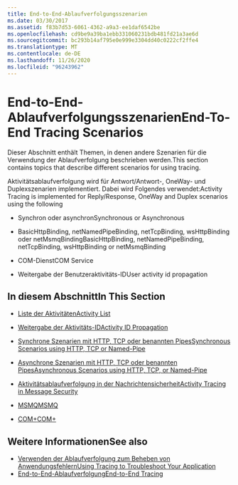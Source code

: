 ```yaml
---
title: End-to-End-Ablaufverfolgungsszenarien
ms.date: 03/30/2017
ms.assetid: f83b7d53-6061-4362-a9a3-ee1daf6542be
ms.openlocfilehash: cd9be9a39ba1ebb331060231bdb481fd21a3ae6d
ms.sourcegitcommit: bc293b14af795e0e999e3304dd40c0222cf2ffe4
ms.translationtype: MT
ms.contentlocale: de-DE
ms.lasthandoff: 11/26/2020
ms.locfileid: "96243962"
---
```

# <a name="end-to-end-tracing-scenarios"></a><span data-ttu-id="dbcf2-102">End-to-End-Ablaufverfolgungsszenarien</span><span class="sxs-lookup"><span data-stu-id="dbcf2-102">End-To-End Tracing Scenarios</span></span>

<span data-ttu-id="dbcf2-103">Dieser Abschnitt enthält Themen, in denen andere Szenarien für die Verwendung der Ablaufverfolgung beschrieben werden.</span><span class="sxs-lookup"><span data-stu-id="dbcf2-103">This section contains topics that describe different scenarios for using tracing.</span></span>  
  
 <span data-ttu-id="dbcf2-104">Aktivitätsablaufverfolgung wird für Antwort/Antwort-, OneWay- und Duplexszenarien implementiert. Dabei wird Folgendes verwendet:</span><span class="sxs-lookup"><span data-stu-id="dbcf2-104">Activity Tracing is implemented for Reply/Response, OneWay and Duplex scenarios using the following</span></span>  
  
- <span data-ttu-id="dbcf2-105">Synchron oder asynchron</span><span class="sxs-lookup"><span data-stu-id="dbcf2-105">Synchronous or Asynchronous</span></span>  
  
- <span data-ttu-id="dbcf2-106">BasicHttpBinding, netNamedPipeBinding, netTcpBinding, wsHttpBinding oder netMsmqBinding</span><span class="sxs-lookup"><span data-stu-id="dbcf2-106">BasicHttpBinding, netNamedPipeBinding, netTcpBinding, wsHttpBinding or netMsmqBinding</span></span>  
  
- <span data-ttu-id="dbcf2-107">COM-Dienst</span><span class="sxs-lookup"><span data-stu-id="dbcf2-107">COM Service</span></span>  
  
- <span data-ttu-id="dbcf2-108">Weitergabe der Benutzeraktivitäts-ID</span><span class="sxs-lookup"><span data-stu-id="dbcf2-108">User activity id propagation</span></span>  
  
## <a name="in-this-section"></a><span data-ttu-id="dbcf2-109">In diesem Abschnitt</span><span class="sxs-lookup"><span data-stu-id="dbcf2-109">In This Section</span></span>  
  
- [<span data-ttu-id="dbcf2-110">Liste der Aktivitäten</span><span class="sxs-lookup"><span data-stu-id="dbcf2-110">Activity List</span></span>](activity-list.md)  
  
- [<span data-ttu-id="dbcf2-111">Weitergabe der Aktivitäts-ID</span><span class="sxs-lookup"><span data-stu-id="dbcf2-111">Activity ID Propagation</span></span>](activity-id-propagation.md)  
  
- [<span data-ttu-id="dbcf2-112">Synchrone Szenarien mit HTTP, TCP oder benannten Pipes</span><span class="sxs-lookup"><span data-stu-id="dbcf2-112">Synchronous Scenarios using HTTP, TCP or Named-Pipe</span></span>](synchronous-scenarios-using-http-tcp-or-named-pipe.md)  
  
- [<span data-ttu-id="dbcf2-113">Asynchrone Szenarien mit HTTP, TCP oder benannten Pipes</span><span class="sxs-lookup"><span data-stu-id="dbcf2-113">Asynchronous Scenarios using HTTP, TCP, or Named-Pipe</span></span>](asynchronous-scenarios-using-http-tcp-or-named-pipe.md)  
  
- [<span data-ttu-id="dbcf2-114">Aktivitätsablaufverfolgung in der Nachrichtensicherheit</span><span class="sxs-lookup"><span data-stu-id="dbcf2-114">Activity Tracing in Message Security</span></span>](activity-tracing-in-message-security.md)  
  
- [<span data-ttu-id="dbcf2-115">MSMQ</span><span class="sxs-lookup"><span data-stu-id="dbcf2-115">MSMQ</span></span>](msmq.md)  
  
- [<span data-ttu-id="dbcf2-116">COM+</span><span class="sxs-lookup"><span data-stu-id="dbcf2-116">COM+</span></span>](com.md)  
  
## <a name="see-also"></a><span data-ttu-id="dbcf2-117">Weitere Informationen</span><span class="sxs-lookup"><span data-stu-id="dbcf2-117">See also</span></span>

- [<span data-ttu-id="dbcf2-118">Verwenden der Ablaufverfolgung zum Beheben von Anwendungsfehlern</span><span class="sxs-lookup"><span data-stu-id="dbcf2-118">Using Tracing to Troubleshoot Your Application</span></span>](using-tracing-to-troubleshoot-your-application.md)
- [<span data-ttu-id="dbcf2-119">End-to-End-Ablaufverfolgung</span><span class="sxs-lookup"><span data-stu-id="dbcf2-119">End-to-End Tracing</span></span>](end-to-end-tracing.md)
